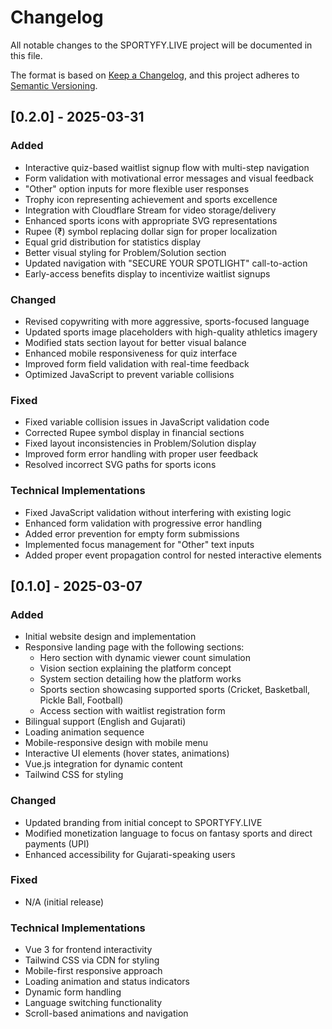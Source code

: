 # Changelog
All notable changes to the SPORTYFY.LIVE project will be documented in this file.

The format is based on [Keep a Changelog](https://keepachangelog.com/en/1.0.0/),
and this project adheres to [Semantic Versioning](https://semver.org/spec/v2.0.0.html).

## [0.2.0] - 2025-03-31

### Added
- Interactive quiz-based waitlist signup flow with multi-step navigation
- Form validation with motivational error messages and visual feedback
- "Other" option inputs for more flexible user responses
- Trophy icon representing achievement and sports excellence
- Integration with Cloudflare Stream for video storage/delivery
- Enhanced sports icons with appropriate SVG representations
- Rupee (₹) symbol replacing dollar sign for proper localization
- Equal grid distribution for statistics display
- Better visual styling for Problem/Solution section 
- Updated navigation with "SECURE YOUR SPOTLIGHT" call-to-action
- Early-access benefits display to incentivize waitlist signups

### Changed
- Revised copywriting with more aggressive, sports-focused language
- Updated sports image placeholders with high-quality athletics imagery
- Modified stats section layout for better visual balance
- Enhanced mobile responsiveness for quiz interface
- Improved form field validation with real-time feedback
- Optimized JavaScript to prevent variable collisions

### Fixed
- Fixed variable collision issues in JavaScript validation code
- Corrected Rupee symbol display in financial sections
- Fixed layout inconsistencies in Problem/Solution display
- Improved form error handling with proper user feedback
- Resolved incorrect SVG paths for sports icons

### Technical Implementations
- Fixed JavaScript validation without interfering with existing logic
- Enhanced form validation with progressive error handling
- Added error prevention for empty form submissions
- Implemented focus management for "Other" text inputs
- Added proper event propagation control for nested interactive elements

## [0.1.0] - 2025-03-07

### Added
- Initial website design and implementation
- Responsive landing page with the following sections:
  - Hero section with dynamic viewer count simulation
  - Vision section explaining the platform concept
  - System section detailing how the platform works
  - Sports section showcasing supported sports (Cricket, Basketball, Pickle Ball, Football)
  - Access section with waitlist registration form
- Bilingual support (English and Gujarati)
- Loading animation sequence
- Mobile-responsive design with mobile menu
- Interactive UI elements (hover states, animations)
- Vue.js integration for dynamic content
- Tailwind CSS for styling

### Changed
- Updated branding from initial concept to SPORTYFY.LIVE
- Modified monetization language to focus on fantasy sports and direct payments (UPI)
- Enhanced accessibility for Gujarati-speaking users

### Fixed
- N/A (initial release)

### Technical Implementations
- Vue 3 for frontend interactivity
- Tailwind CSS via CDN for styling
- Mobile-first responsive approach
- Loading animation and status indicators
- Dynamic form handling
- Language switching functionality
- Scroll-based animations and navigation